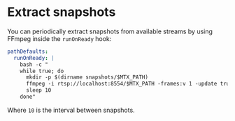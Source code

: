 # Extract snapshots

You can periodically extract snapshots from available streams by using FFmpeg inside the `runOnReady` hook:

```yml
pathDefaults:
  runOnReady: |
    bash -c "
    while true; do
      mkdir -p $(dirname snapshots/$MTX_PATH)
      ffmpeg -i rtsp://localhost:8554/$MTX_PATH -frames:v 1 -update true -y snapshots/$MTX_PATH.jpg
      sleep 10
    done"
```

Where `10` is the interval between snapshots.
